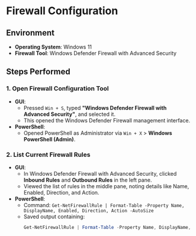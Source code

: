 # Firewall Configuration 

## Environment
- **Operating System**: Windows 11
- **Firewall Tool**: Windows Defender Firewall with Advanced Security

## Steps Performed

### 1. Open Firewall Configuration Tool
- **GUI**: 
  - Pressed `Win + S`, typed **"Windows Defender Firewall with Advanced Security"**, and selected it.
  - This opened the Windows Defender Firewall management interface.
- **PowerShell**:
  - Opened PowerShell as Administrator via `Win + X` > **Windows PowerShell (Admin)**.

### 2. List Current Firewall Rules
- **GUI**:
  - In Windows Defender Firewall with Advanced Security, clicked **Inbound Rules** and **Outbound Rules** in the left pane.
  - Viewed the list of rules in the middle pane, noting details like Name, Enabled, Direction, and Action.
- **PowerShell**:
  - Command: `Get-NetFirewallRule | Format-Table -Property Name, DisplayName, Enabled, Direction, Action -AutoSize`
  - Saved output containing:
    ```powershell
    Get-NetFirewallRule | Format-Table -Property Name, DisplayName, Enabled, Direction, Action -AutoSize | Out-File firewall_rules.txt
